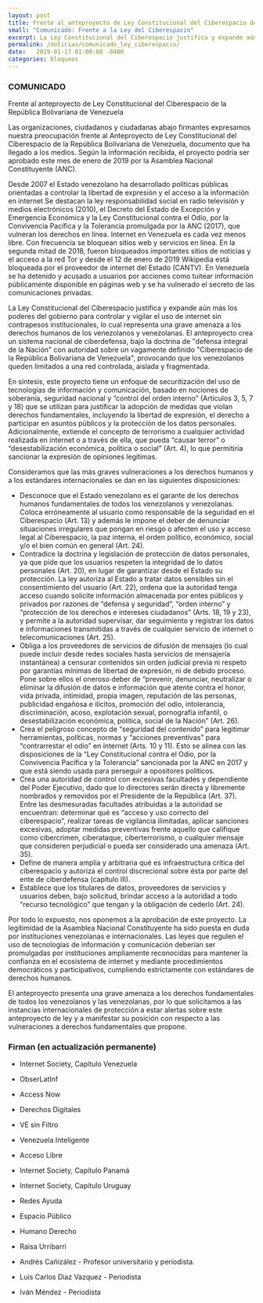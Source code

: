 ```yaml
---
layout: post
title: Frente al anteproyecto de Ley Constitucional del Ciberespacio de la República Bolivariana de Venezuela
small: "Comunicado: Frente a la Ley del Ciberespacio"
excerpt: La Ley Constitucional del Ciberespacio justifica y expande aún más los poderes del gobierno para controlar y vigilar el uso de internet sin contrapesos institucionales.
permalink: /noticias/comunicado_ley_ciberespacio/
date:   2019-01-17 01:00:00 -0400
categories: bloqueos
---
```


### COMUNICADO

Frente al anteproyecto de Ley Constitucional del Ciberespacio de la República Bolivariana de Venezuela

Las organizaciones, ciudadanos y ciudadanas abajo firmantes expresamos nuestra preocupación frente al Anteproyecto de Ley Constitucional del Ciberespacio de la República Bolivariana de Venezuela, documento que ha llegado a los medios. Según la información recibida, el proyecto podría ser aprobado este mes de enero de 2019 por la Asamblea Nacional Constituyente (ANC).

Desde 2007 el Estado venezolano ha desarrollado políticas públicas orientadas a controlar la libertad de expresión y el acceso a la información en internet Se destacan la ley responsabilidad social en radio televisión y medios electrónicos (2010), el Decreto del Estado de Excepción y Emergencia Económica y la Ley Constitucional contra el Odio, por la Convivencia Pacífica y la Tolerancia promulgada por la ANC (2017), que vulneran los derechos en línea. Internet en Venezuela es cada vez menos libre. Con frecuencia se bloquean sitios web y servicios en línea. En la segunda mitad de 2018, fueron bloqueados importantes sitios de noticias y el acceso a la red Tor y desde el 12 de enero de 2019 Wikipedia está bloqueada por el proveedor de internet del Estado (CANTV). En Venezuela se ha detenido y acusado a usuarios por acciones como tuitear información públicamente disponible en páginas web y se ha vulnerado el secreto de las comunicaciones privadas.

La Ley Constitucional del Ciberespacio justifica y expande aún más los poderes del gobierno para controlar y vigilar el uso de internet sin contrapesos institucionales, lo cual representa una grave amenaza a los derechos humanos de los venezolanos y venezolanas. El anteproyecto crea un sistema nacional de ciberdefensa, bajo la doctrina de "defensa integral de la Nación" con autoridad sobre un vagamente definido "Ciberespacio de la República Bolivariana de Venezuela", provocando que los venezolanos queden limitados a una red controlada, aislada y fragmentada.

En síntesis, este proyecto tiene un enfoque de securitización del uso de tecnologías de información y comunicación, basado en nociones de soberanía, seguridad nacional y “control del orden interno” (Artículos 3, 5, 7 y 18) que se utilizan para justificar la adopción de medidas que violan derechos fundamentales, incluyendo la libertad de expresión, el derecho a participar en asuntos públicos y la protección de los datos personales. Adicionalmente, extiende el concepto de terrorismo a cualquier actividad realizada en internet o a través de ella, que pueda “causar terror” o “desestabilización económica, política o social” (Art. 4), lo que permitiría sancionar la expresión de opiniones legítimas. 

Consideramos que las más graves vulneraciones a los derechos humanos y a los estándares internacionales se dan en las siguientes disposiciones: 

* Desconoce que el Estado venezolano es el garante de los derechos humanos fundamentales de todos los venezolanos y venezolanas. Coloca erróneamente al usuario como responsable de la seguridad en el Ciberespacio (Art. 13) y además le impone el deber de denunciar situaciones irregulares que pongan en riesgo o afecten el uso y acceso legal al Ciberespacio, la paz interna, el orden político, económico, social y/o el bien común en general (Art. 24). 
* Contradice la doctrina y legislación de protección de datos personales, ya que pide que los usuarios respeten la integridad de lo datos personales (Art. 20), en lugar de garantizar desde el Estado su protección. La ley autoriza al Estado a tratar datos sensibles sin el consentimiento del usuario (Art. 22), ordena que la autoridad tenga acceso cuando solicite información almacenada por entes públicos y privados por razones de “defensa y seguridad”, “orden interno” y “protección de los derechos e intereses ciudadanos” (Arts. 18, 19 y 23), y permite a la autoridad supervisar, dar seguimiento y registrar los datos e informaciones transmitidas a través de cualquier servicio de internet o telecomunicaciones (Art. 25).  
* Obliga a los proveedores de servicios de difusión de mensajes (lo cual puede incluir desde redes sociales hasta servicios de mensajería instantánea) a censurar contenidos sin orden judicial previa ni respeto por garantías mínimas de libertad de expresión, ni de debido proceso. Pone sobre ellos el oneroso deber de “prevenir, denunciar, neutralizar o eliminar la difusión de datos e información que atente contra el honor, vida privada, intimidad, propia imagen, reputación de las personas, publicidad engañosa e ilícitos, promoción del odio, intolerancia, discriminación, acoso, explotación sexual, pornografía infantil, o desestabilización económica, política, social de la Nación” (Art. 26). 
* Crea el peligroso concepto de “seguridad del contenido” para legitimar herramientas, políticas, normas y “acciones preventivas” para “contrarrestar el odio” en internet (Arts. 10 y 11). Esto se alinea con las disposiciones de la “Ley Constitucional contra el Odio, por la Convivencia Pacífica y la Tolerancia” sancionada por la ANC en 2017 y que está siendo usada para perseguir a opositores políticos.
* Crea una autoridad de control con excesivas facultades y dependiente del Poder Ejecutivo, dado que lo directores serán directa y libremente nombrados y removidos por el Presidente de la República (Art. 37). Entre las desmesuradas facultades atribuidas a la autoridad se encuentran: determinar qué es “acceso y uso correcto del ciberespacio”, realizar tareas de vigilancia ilimitadas, aplicar sanciones excesivas, adoptar medidas preventivas frente aquello que califique como cibercrimen, ciberataque, ciberterrorismo, o cualquier mensaje que consideren perjudicial o pueda ser considerado una amenaza (Art. 35).
* Define de manera amplia y arbitraria qué es infraestructura crítica del ciberespacio y autoriza el control discrecional sobre ésta por parte del ente de ciberdefensa (capítulo III). 
* Establece que los titulares de datos, proveedores de servicios y usuarios deben, bajo solicitud, brindar acceso a la autoridad a todo “recurso tecnológico” que tengan y la obligación de cederlo (Art. 24).
 
Por todo lo expuesto, nos oponemos a la aprobación de este proyecto. La legitimidad de la Asamblea Nacional Constituyente ha sido puesta en duda por instituciones venezolanas e internacionales. Las leyes que regulen el uso de tecnologías de información y comunicación deberían ser promulgadas por instituciones ampliamente reconocidas para mantener la confianza en el ecosistema de internet y mediante procedimientos democráticos y participativos, cumpliendo estrictamente con estándares de derechos humanos.

El anteproyecto presenta una grave amenaza a los derechos fundamentales de todos los venezolanos y las venezolanas, por lo que solicitamos a las instancias internacionales de protección a estar alertas sobre este anteproyecto de ley y a manifestar su posición con respecto a las vulneraciones a derechos fundamentales que propone. 

### Firman (en actualización permanente)

* Internet Society, Capítulo Venezuela
* ObserLatInf
* Access Now
* Derechos Digitales
* VE sin Filtro
* Venezuela Inteligente
* Acceso Libre
* Internet Society, Capítulo Panamá
* Internet Society, Capítulo Uruguay
* Redes Ayuda
* Espacio Público
* Humano Derecho

* Raisa Urribarri 
* Andrés Cañizález - Profesor universitario y periodista.
* Luis Carlos Diaz Vazquez - Periodista
* Iván Méndez - Periodista
